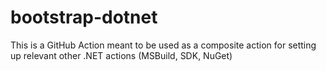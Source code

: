 # bootstrap-dotnet
This is a GitHub Action meant to be used as a composite action for setting up relevant other .NET actions (MSBuild, SDK, NuGet)
